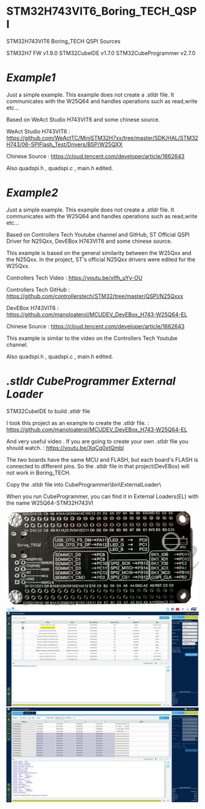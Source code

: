 # STM32H743VIT6_Boring_TECH_QSPI
 STM32H743VIT6 Boring_TECH QSPI Sources
 
 STM32H7 FW v1.9.0
 STM32CubeIDE v1.7.0
 STM32CubeProgrammer v2.7.0

 # ***Example1***
 
 Just a simple example. This example does not create a .stldr file. It communicates with the W25Q64 and handles operations such as read,write etc...
 
 Based on WeAct Studio H743VIT6 and some chinese source.
 
 WeAct Studio H743VIT6 : https://github.com/WeActTC/MiniSTM32H7xx/tree/master/SDK/HAL/STM32H743/06-SPIFlash_Test/Drivers/BSP/W25QXX
 
 Chinese Source : https://cloud.tencent.com/developer/article/1662643
 
Also quadspi.h , quadspi.c , main.h edited.
 
 
 # ***Example2***
 
 Just a simple example. This example does not create a .stldr file. It communicates with the W25Q64 and handles operations such as read,write etc...
 
 Based on Controllers Tech Youtube channel and GitHub, ST Official QSPI Driver for N25Qxx, DevEBox H743VIT6 and some chinese source.
 
 This example is based on the general similarity between the W25Qxx and the N25Qxx. In the project, ST's official N25Qxx drivers were edited for the W25Qxx.
 
 Controllers Tech Video : https://youtu.be/xIfh_uYy-OU
 
 Controllers Tech GitHub : https://github.com/controllerstech/STM32/tree/master/QSPI/N25Qxxx
 
 DevEBox H743VIT6 : https://github.com/manoloaterol/MCUDEV_DevEBox_H743-W25Q64-EL
 
 Chinese Source : https://cloud.tencent.com/developer/article/1662643
 
 This example is similar to the video on the Controllers Tech Youtube channel. 
 
 Also quadspi.h , quadspi.c , main.h edited.

 
 
 # ***.stldr CubeProgrammer External Loader***
 
 STM32CubeIDE to build .stldr file 
 
 I took this project as an example to create the .stldr file. : https://github.com/manoloaterol/MCUDEV_DevEBox_H743-W25Q64-EL
 
 And very useful video . If you are going to create your own .stldr file you should watch. : https://youtu.be/XqCq0xtQmbI
 
 The two boards have the same MCU and FLASH, but each board's FLASH is connected to different pins. So the .stldr file in that project(DevEBox) will not work in Boring_TECH.
 
 Copy the .stldr file into CubeProgrammer\bin\ExternalLoader\
 
 When you run CubeProgrammer, you can find it in External Loaders(EL) with the name W25Q64-STM32H743VI
 
![alt text](https://github.com/osos11-Git/STM32H743VIT6_Boring_TECH_QSPI/blob/main/Board%20Pics/board2.JPG?raw=true)
![alt text](https://github.com/osos11-Git/STM32H743VIT6_Boring_TECH_QSPI/blob/main/CubeProgrammer%20ExtLoader/CUBEP.JPG?raw=true)
![alt text](https://github.com/osos11-Git/STM32H743VIT6_Boring_TECH_QSPI/blob/main/CubeProgrammer%20ExtLoader/CUBEP2.JPG?raw=true)


 

